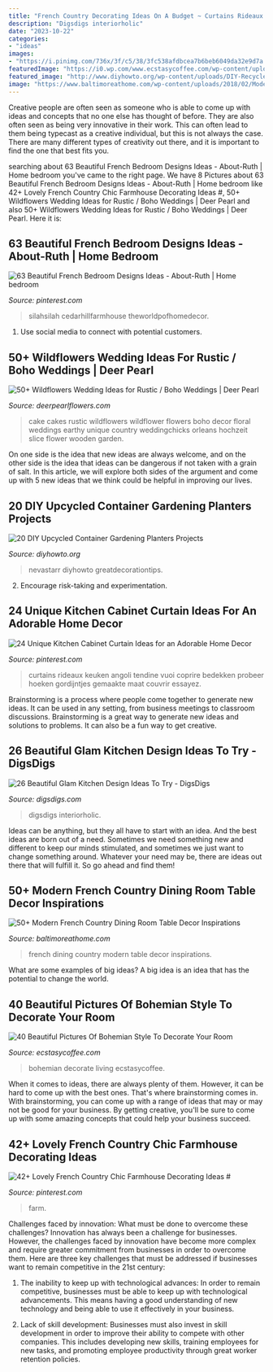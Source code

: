 ```yaml
---
title: "French Country Decorating Ideas On A Budget ~ Curtains Rideaux Keuken Angoli Tendine Vuoi Coprire Bedekken Probeer Hoeken Gordijntjes Gemaakte Maat Couvrir Essayez"
description: "Digsdigs interiorholic"
date: "2023-10-22"
categories:
- "ideas"
images:
- "https://i.pinimg.com/736x/3f/c5/38/3fc538afdbcea7b6beb6049da32e9d7a.jpg"
featuredImage: "https://i0.wp.com/www.ecstasycoffee.com/wp-content/uploads/2016/10/Bohemian-Living-Room-Designs-35.jpg"
featured_image: "http://www.diyhowto.org/wp-content/uploads/DIY-Recycled-Chandelier-Planter-Instructions-20-DIY-Upcycled-Container-Gardening-Planters-Projects-600x806.jpg"
image: "https://www.baltimoreathome.com/wp-content/uploads/2018/02/Modern-French-Country-Dining-Room-Table-Decor-Inspirations-43.jpg"
---
```



Creative people are often seen as someone who is able to come up with ideas and concepts that no one else has thought of before. They are also often seen as being very innovative in their work. This can often lead to them being typecast as a creative individual, but this is not always the case. There are many different types of creativity out there, and it is important to find the one that best fits you.

	

		
searching about 63 Beautiful French Bedroom Designs Ideas - About-Ruth | Home bedroom you've came to the right page. We have 8 Pictures about 63 Beautiful French Bedroom Designs Ideas - About-Ruth | Home bedroom like 42+ Lovely French Country Chic Farmhouse Decorating Ideas #, 50+ Wildflowers Wedding Ideas for Rustic / Boho Weddings | Deer Pearl and also 50+ Wildflowers Wedding Ideas for Rustic / Boho Weddings | Deer Pearl. Here it is:
		
    
## 63 Beautiful French Bedroom Designs Ideas - About-Ruth | Home Bedroom

<img loading=lazy src="https://i.pinimg.com/736x/b2/79/98/b2799824e20d616a2725d4287a29e3d8.jpg" onerror="this.onerror=null;this.src='https://tse1.mm.bing.net/th?id=OIP.plHDlbVrWt-JNlB8hpnwBQHaKb&amp;pid=15.1';" alt="63 Beautiful French Bedroom Designs Ideas - About-Ruth | Home bedroom">

_Source: pinterest.com_

>silahsilah cedarhillfarmhouse theworldpofhomedecor. 

	

1. Use social media to connect with potential customers.

    
## 50+ Wildflowers Wedding Ideas For Rustic / Boho Weddings | Deer Pearl

<img loading=lazy src="http://www.deerpearlflowers.com/wp-content/uploads/2015/05/beautiful-white-wedding-cake-with-floral-decor.jpg" onerror="this.onerror=null;this.src='https://tse4.mm.bing.net/th?id=OIP.3r5l9i-vyWHII3XkbrUzrAHaLI&amp;pid=15.1';" alt="50+ Wildflowers Wedding Ideas for Rustic / Boho Weddings | Deer Pearl">

_Source: deerpearlflowers.com_

>cake cakes rustic wildflowers wildflower flowers boho decor floral weddings earthy unique country weddingchicks orleans hochzeit slice flower wooden garden. 

	

On one side is the idea that new ideas are always welcome, and on the other side is the idea that ideas can be dangerous if not taken with a grain of salt. In this article, we will explore both sides of the argument and come up with 5 new ideas that we think could be helpful in improving our lives.

    
## 20 DIY Upcycled Container Gardening Planters Projects

<img loading=lazy src="http://www.diyhowto.org/wp-content/uploads/DIY-Recycled-Chandelier-Planter-Instructions-20-DIY-Upcycled-Container-Gardening-Planters-Projects-600x806.jpg" onerror="this.onerror=null;this.src='https://tse3.mm.bing.net/th?id=OIP.o2tVXctwuAheZBAgHACW_wHaJ8&amp;pid=15.1';" alt="20 DIY Upcycled Container Gardening Planters Projects">

_Source: diyhowto.org_

>nevastarr diyhowto greatdecorationtips. 

	

2. Encourage risk-taking and experimentation.

    
## 24 Unique Kitchen Cabinet Curtain Ideas For An Adorable Home Decor

<img loading=lazy src="https://i.pinimg.com/736x/3f/c5/38/3fc538afdbcea7b6beb6049da32e9d7a.jpg" onerror="this.onerror=null;this.src='https://tse2.mm.bing.net/th?id=OIP.5cur3do3DTi5o8Al3aIQ_wHaJ4&amp;pid=15.1';" alt="24 Unique Kitchen Cabinet Curtain Ideas for an Adorable Home Decor">

_Source: pinterest.com_

>curtains rideaux keuken angoli tendine vuoi coprire bedekken probeer hoeken gordijntjes gemaakte maat couvrir essayez. 

	

Brainstorming is a process where people come together to generate new ideas. It can be used in any setting, from business meetings to classroom discussions. Brainstorming is a great way to generate new ideas and solutions to problems. It can also be a fun way to get creative.

    
## 26 Beautiful Glam Kitchen Design Ideas To Try - DigsDigs

<img loading=lazy src="https://www.digsdigs.com/photos/beautiful-glam-kitchen-design-ideas-to-try-6-554x695.jpg" onerror="this.onerror=null;this.src='https://tse4.mm.bing.net/th?id=OIP.T3Q84Lret_qH-evfg1zDQAHaJS&amp;pid=15.1';" alt="26 Beautiful Glam Kitchen Design Ideas To Try - DigsDigs">

_Source: digsdigs.com_

>digsdigs interiorholic. 

	

Ideas can be anything, but they all have to start with an idea. And the best ideas are born out of a need. Sometimes we need something new and different to keep our minds stimulated, and sometimes we just want to change something around. Whatever your need may be, there are ideas out there that will fulfill it. So go ahead and find them!

    
## 50+ Modern French Country Dining Room Table Decor Inspirations

<img loading=lazy src="https://www.baltimoreathome.com/wp-content/uploads/2018/02/Modern-French-Country-Dining-Room-Table-Decor-Inspirations-43.jpg" onerror="this.onerror=null;this.src='https://tse4.mm.bing.net/th?id=OIP.MhQiuIVvxHnouKuG4NGQUQHaKy&amp;pid=15.1';" alt="50+ Modern French Country Dining Room Table Decor Inspirations">

_Source: baltimoreathome.com_

>french dining country modern table decor inspirations. 

	

What are some examples of big ideas?
A big idea is an idea that has the potential to change the world.

    
## 40 Beautiful Pictures Of Bohemian Style To Decorate Your Room

<img loading=lazy src="https://i0.wp.com/www.ecstasycoffee.com/wp-content/uploads/2016/10/Bohemian-Living-Room-Designs-35.jpg" onerror="this.onerror=null;this.src='https://tse3.mm.bing.net/th?id=OIP.YRsEy2Wyo410chk2s7XReAHaK3&amp;pid=15.1';" alt="40 Beautiful Pictures Of Bohemian Style To Decorate Your Room">

_Source: ecstasycoffee.com_

>bohemian decorate living ecstasycoffee. 

	

When it comes to ideas, there are always plenty of them. However, it can be hard to come up with the best ones. That's where brainstorming comes in. With brainstorming, you can come up with a range of ideas that may or may not be good for your business. By getting creative, you'll be sure to come up with some amazing concepts that could help your business succeed.

    
## 42+ Lovely French Country Chic Farmhouse Decorating Ideas #

<img loading=lazy src="https://i.pinimg.com/736x/b1/31/67/b131672a09f78d0d3159400ec50e8ab7.jpg" onerror="this.onerror=null;this.src='https://tse3.mm.bing.net/th?id=OIP.KAn5L5OWoUEbNGRgQteXVQHaJ_&amp;pid=15.1';" alt="42+ Lovely French Country Chic Farmhouse Decorating Ideas #">

_Source: pinterest.com_

>farm. 

	

Challenges faced by innovation: What must be done to overcome these challenges?
Innovation has always been a challenge for businesses. However, the challenges faced by innovation have become more complex and require greater commitment from businesses in order to overcome them. Here are three key challenges that must be addressed if businesses want to remain competitive in the 21st century:
1. The inability to keep up with technological advances: In order to remain competitive, businesses must be able to keep up with technological advancements. This means having a good understanding of new technology and being able to use it effectively in your business.

2. Lack of skill development: Businesses must also invest in skill development in order to improve their ability to compete with other companies. This includes developing new skills, training employees for new tasks, and promoting employee productivity through great worker retention policies.


